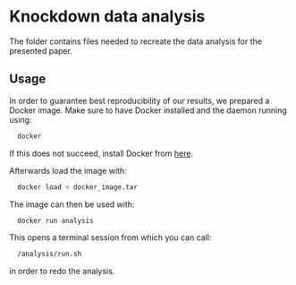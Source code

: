 # Knockdown data analysis

The folder contains files needed to recreate the data analysis for the presented paper.

## Usage

In order to guarantee best reproducibility of our results, we prepared a Docker image. Make sure to have Docker installed and the daemon running
using:

```bash
  docker
```

If this does not succeed, install Docker from [here](https://www.docker.com/community-edition).

Afterwards load the image with:

```bash
  docker load < docker_image.tar
```

The image can then be used with:

```bash
  docker run analysis
```

This opens a terminal session from which you can call:

```bash
  /analysis/run.sh
```

in order to redo the analysis.
